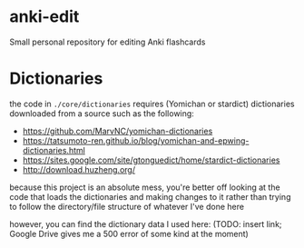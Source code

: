 # anki-edit

Small personal repository for editing Anki flashcards

# Dictionaries

the code in `./core/dictionaries` requires (Yomichan or stardict) dictionaries downloaded from a source such as the following:

- https://github.com/MarvNC/yomichan-dictionaries
- https://tatsumoto-ren.github.io/blog/yomichan-and-epwing-dictionaries.html
- https://sites.google.com/site/gtonguedict/home/stardict-dictionaries
- http://download.huzheng.org/

because this project is an absolute mess, you're better off looking at the code that loads the dictionaries and making changes to it rather than trying to follow the directory/file structure of whatever I've done here

however, you can find the dictionary data I used here: (TODO: insert link; Google Drive gives me a 500 error of some kind at the moment)
